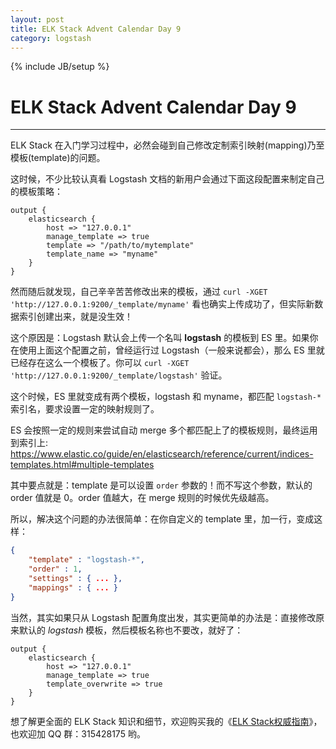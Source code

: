```yaml
---
layout: post
title: ELK Stack Advent Calendar Day 9
category: logstash
---
```

{% include JB/setup %}
# ELK Stack Advent Calendar Day 9
---

ELK Stack 在入门学习过程中，必然会碰到自己修改定制索引映射(mapping)乃至模板(template)的问题。

这时候，不少比较认真看 Logstash 文档的新用户会通过下面这段配置来制定自己的模板策略：

```
output {
    elasticsearch {
        host => "127.0.0.1"
        manage_template => true
        template => "/path/to/mytemplate"
        template_name => "myname"
    }
}
```

然而随后就发现，自己辛辛苦苦修改出来的模板，通过 `curl -XGET 'http://127.0.0.1:9200/_template/myname'` 看也确实上传成功了，但实际新数据索引创建出来，就是没生效！

这个原因是：Logstash 默认会上传一个名叫 **logstash** 的模板到 ES 里。如果你在使用上面这个配置之前，曾经运行过 Logstash（一般来说都会），那么 ES 里就已经存在这么一个模板了。你可以 `curl -XGET 'http://127.0.0.1:9200/_template/logstash'` 验证。

这个时候，ES 里就变成有两个模板，logstash 和 myname，都匹配 `logstash-*` 索引名，要求设置一定的映射规则了。

ES 会按照一定的规则来尝试自动 merge 多个都匹配上了的模板规则，最终运用到索引上: <https://www.elastic.co/guide/en/elasticsearch/reference/current/indices-templates.html#multiple-templates>

其中要点就是：template 是可以设置 `order` 参数的！而不写这个参数，默认的 order 值就是 0。order 值越大，在 merge 规则的时候优先级越高。

所以，解决这个问题的办法很简单：在你自定义的 template 里，加一行，变成这样：

```json
{
    "template" : "logstash-*",
    "order" : 1,
    "settings" : { ... },
    "mappings" : { ... }
}
```

当然，其实如果只从 Logstash 配置角度出发，其实更简单的办法是：直接修改原来默认的 *logstash* 模板，然后模板名称也不要改，就好了：

```
output {
    elasticsearch {
        host => "127.0.0.1"
        manage_template => true
        template_overwrite => true
    }
}
```

想了解更全面的 ELK Stack 知识和细节，欢迎购买我的《[ELK Stack权威指南](http://search.jd.com/Search?keyword=ELK%20stack)》，也欢迎加 QQ 群：315428175 哟。
